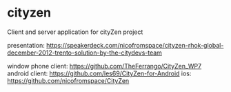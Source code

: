 cityzen
=======

Client and server application for cityZen project

presentation: https://speakerdeck.com/nicofromspace/cityzen-rhok-global-december-2012-trento-solution-by-the-citydevs-team

window phone client: https://github.com/TheFerrango/CityZen_WP7
android client: https://github.com/les69/CityZen-for-Android
ios: https://github.com/nicofromspace/CityZen